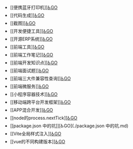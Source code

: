 - [[便携蓝牙打印机]][♿GO](./便携蓝牙打印机.md)
- [[代码生成]][♿GO](./代码生成.md)
- [[截图]][♿GO](./截图.md)
- [[开发便捷工具]][♿GO](./开发便捷工具.md)
- [[开源ERP系统]][♿GO](./开源ERP系统.md)
- [[前端工具]][♿GO](./前端工具.md)
- [[前端工作笔记]][♿GO](./前端工作笔记.md)
- [[前端开发知识点]][♿GO](./前端开发知识点.md)
- [[前端面试题]][♿GO](./前端面试题.md)
- [[前端三大件兼容性查询]][♿GO](./前端三大件兼容性查询.md)
- [[前端微服务]][♿GO](./前端微服务.md)
- [[小程序容器技术]][♿GO](./小程序容器技术.md)
- [[移动端跨平台开发框架]][♿GO](./移动端跨平台开发框架.md)
- [[APP混合开发]][♿GO](./APP混合开发.md)
- [[node的process.nextTick]][♿GO](./node的process.nextTick.md)
- [[package.json 中的坑]][♿GO](./package.json 中的坑.md)
- [[Vite全局样式注入]][♿GO](./Vite全局样式注入.md)
- [[vue的不同构建版本]][♿GO](./vue的不同构建版本.md)
